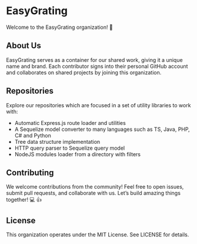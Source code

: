 # EasyGrating

Welcome to the EasyGrating organization! :pizza:

## About Us

EasyGrating serves as a container for our shared work, giving it a unique name and brand. Each contributor signs into their personal GitHub account and collaborates on shared projects by joining this organization.

## Repositories

Explore our repositories which are focused in a set of utility libraries to work with:

- Automatic Express.js route loader and utilities
- A Sequelize model converter to many languages such as TS, Java, PHP, C# and Python
- Tree data structure implementation
- HTTP query parser to Sequelize query model
- NodeJS modules loader from a directory with filters

## Contributing

We welcome contributions from the community! Feel free to open issues, submit pull requests, and collaborate with us. Let’s build amazing things together! :computer: :thumbsup:

## License

This organization operates under the MIT License. See LICENSE for details.
